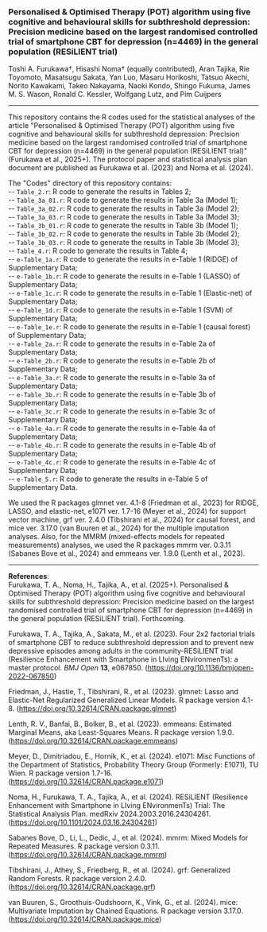 ### Personalised & Optimised Therapy (POT) algorithm using five cognitive and behavioural skills for subthreshold depression: Precision medicine based on the largest randomised controlled trial of smartphone CBT for depression (n=4469) in the general population (RESiLIENT trial)

Toshi A. Furukawa†, Hisashi Noma† (equally contributed), Aran Tajika, Rie Toyomoto, Masatsugu Sakata, Yan Luo, Masaru Horikoshi, Tatsuo Akechi, Norito Kawakami, Takeo Nakayama, Naoki Kondo, Shingo Fukuma,
James M. S. Wason, Ronald C. Kessler, Wolfgang Lutz, and Pim Cuijpers

---

This repository contains the R codes used for the statistical analyses of the article "Personalised & Optimised Therapy (POT) algorithm using five cognitive and behavioural skills for subthreshold depression: Precision medicine based on the largest randomised controlled trial of smartphone CBT for depression (n=4469) in the general population (RESiLIENT trial)" (Furukawa et al., 2025+). The protocol paper and statistical analysis plan document are published as Furukawa et al. (2023) and Noma et al. (2024).

The "Codes" directory of this repository contains:  
-- `Table_2.r`: R code to generate the results in Tables 2;  
-- `Table_3a_01.r`: R code to generate the results in Table 3a (Model 1);  
-- `Table_3a_02.r`: R code to generate the results in Table 3a (Model 2);  
-- `Table_3a_03.r`: R code to generate the results in Table 3a (Model 3);  
-- `Table_3b_01.r`: R code to generate the results in Table 3b (Model 1);  
-- `Table_3b_02.r`: R code to generate the results in Table 3b (Model 2);  
-- `Table_3b_03.r`: R code to generate the results in Table 3b (Model 3);  
-- `Table_4.r`: R code to generate the results in Table 4;  
-- `e-Table_1a.r`: R code to generate the results in e-Table 1 (RIDGE) of Supplementary Data;  
-- `e-Table_1b.r`: R code to generate the results in e-Table 1 (LASSO) of Supplementary Data;  
-- `e-Table_1c.r`: R code to generate the results in e-Table 1 (Elastic-net) of Supplementary Data;  
-- `e-Table_1d.r`: R code to generate the results in e-Table 1 (SVM) of Supplementary Data;  
-- `e-Table_1e.r`: R code to generate the results in e-Table 1 (causal forest) of Supplementary Data;  
-- `e-Table_2a.r`: R code to generate the results in e-Table 2a of Supplementary Data;  
-- `e-Table_2b.r`: R code to generate the results in e-Table 2b of Supplementary Data;  
-- `e-Table_3a.r`: R code to generate the results in e-Table 3a of Supplementary Data;  
-- `e-Table_3b.r`: R code to generate the results in e-Table 3b of Supplementary Data;  
-- `e-Table_3c.r`: R code to generate the results in e-Table 3c of Supplementary Data;  
-- `e-Table_4a.r`: R code to generate the results in e-Table 4a of Supplementary Data;  
-- `e-Table_4b.r`: R code to generate the results in e-Table 4b of Supplementary Data;  
-- `e-Table_4c.r`: R code to generate the results in e-Table 4c of Supplementary Data;  
-- `e-Table_5.r`: R code to generate the results in e-Table 5 of Supplementary Data.

We used the R packages glmnet ver. 4.1-8 (Friedman et al., 2023) for RIDGE, LASSO, and elastic-net, e1071 ver. 1.7-16 (Meyer et al., 2024) for support vector machine, grf ver. 2.4.0 (Tibshirani et al., 2024) for causal forest, and mice ver. 3.17.0 (van Buuren et al., 2024) for the multiple imputation analyses. Also, for the MMRM (mixed-effects models for repeated measurements) analyses, we used the R packages mmrm ver. 0.3.11 (Sabanes Bove et al., 2024) and emmeans ver. 1.9.0 (Lenth et al., 2023).

---

**References**:  
Furukawa, T. A., Noma, H., Tajika, A., et al. (2025+). Personalised & Optimised Therapy (POT) algorithm using five cognitive and behavioural skills for subthreshold depression: Precision medicine based on the largest randomised controlled trial of smartphone CBT for depression (n=4469) in the general population (RESiLIENT trial). Forthcoming.  

Furukawa, T. A., Tajika, A., Sakata, M., et al. (2023). Four 2x2 factorial trials of smartphone CBT to reduce subthreshold depression and to prevent new depressive episodes among adults in the community-RESiLIENT trial (Resilience Enhancement with Smartphone in LIving ENvironmenTs): a master protocol. *BMJ Open* **13**, e067850. (https://doi.org/10.1136/bmjopen-2022-067850)  

Friedman, J., Hastie, T., Tibshirani, R., et al. (2023). glmnet: Lasso and Elastic-Net Regularized Generalized Linear Models. R package version 4.1-8. (https://doi.org/10.32614/CRAN.package.glmnet)

Lenth, R. V., Banfai, B., Bolker, B., et al. (2023). emmeans: Estimated Marginal Means, aka Least-Squares Means. R package version 1.9.0. (https://doi.org/10.32614/CRAN.package.emmeans) 

Meyer, D., Dimitriadou, E., Hornik, K., et al. (2024). e1071: Misc Functions of the Department of Statistics, Probability Theory Group (Formerly: E1071), TU Wien. R package version 1.7-16. (https://doi.org/10.32614/CRAN.package.e1071)

Noma, H., Furukawa, T. A., Tajika, A., et al. (2024). RESiLIENT (Resilience Enhancement with Smartphone in LIving ENvironmenTs) Trial: The Statistical Analysis Plan. medRxiv 2024.2003.2016.24304261. (https://doi.org/10.1101/2024.03.16.24304261)  

Sabanes Bove, D., Li, L., Dedic, J., et al. (2024). mmrm: Mixed Models for Repeated Measures. R package version 0.3.11. (https://doi.org/10.32614/CRAN.package.mmrm)  

Tibshirani, J., Athey, S., Friedberg, R., et al. (2024). grf: Generalized Random Forests. R package version 2.4.0. (https://doi.org/10.32614/CRAN.package.grf)

van Buuren, S., Groothuis-Oudshoorn, K., Vink, G., et al. (2024). mice: Multivariate Imputation by Chained Equations. R package version 3.17.0. (https://doi.org/10.32614/CRAN.package.mice)

